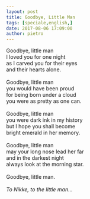 ```yaml
---
layout: post
title: Goodbye, Little Man
tags: [speciale,english,]
date: 2017-08-06 17:09:00
author: pietro
---
```

Goodbye, little man<br/>I loved you for one night<br/>as I carved you for their eyes<br/>and their hearts alone.<br/><br/>Goodbye, little man<br/>you would have been proud<br/>for being born under a cloud<br/>you were as pretty as one can.<br/><br/>Goodbye, little man<br/>you were dark ink in my history<br/>but I hope you shall become<br/>bright emerald in her memory.<br/><br/>Goodbye, little man<br/>may your long nose lead her far<br/>and in the darkest night<br/>always look at the morning star.<br/><br/>Goodbye, little man.<br/><i><br/></i><i>To Nikke, to the little man...</i><br/><br/>
